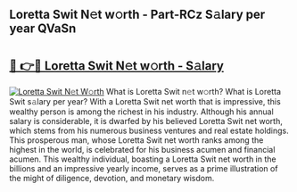 ## Loretta Swit N𝚎t w𝚘rth - Part-RCz S𝚊lary per year QVaSn

# <h2><a href="http://gc0k8xz.nevu.top/?p=Loretta+Swit">🔗 👉🔴 Loretta Swit N𝚎t w𝚘rth - S𝚊lary</a></h2>

[![Loretta Swit N𝚎t W𝚘rth](https://i.imgur.com/Oavwk0R.jpeg)](http://gc0k8xz.nevu.top/?p=Loretta+Swit)
What is Loretta Swit n𝚎t w𝚘rth? What is Loretta Swit s𝚊lary per year?
With a Loretta Swit net worth that is impressive, this wealthy person is among the richest in his industry. Although his annual salary is considerable, it is dwarfed by his believed Loretta Swit net worth, which stems from his numerous business ventures and real estate holdings. This prosperous man, whose Loretta Swit net worth ranks among the highest in the world, is celebrated for his business acumen and financial acumen. This wealthy individual, boasting a Loretta Swit net worth in the billions and an impressive yearly income, serves as a prime illustration of the might of diligence, devotion, and monetary wisdom.
